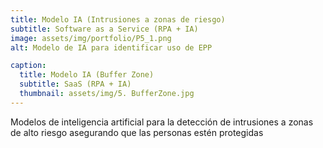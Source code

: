 ```yaml
---
title: Modelo IA (Intrusiones a zonas de riesgo)
subtitle: Software as a Service (RPA + IA)
image: assets/img/portfolio/P5_1.png
alt: Modelo de IA para identificar uso de EPP

caption:
  title: Modelo IA (Buffer Zone) 
  subtitle: SaaS (RPA + IA)
  thumbnail: assets/img/5. BufferZone.jpg
---
```

Modelos de inteligencia artificial para la detección de intrusiones a zonas de alto riesgo asegurando que las personas estén protegidas
